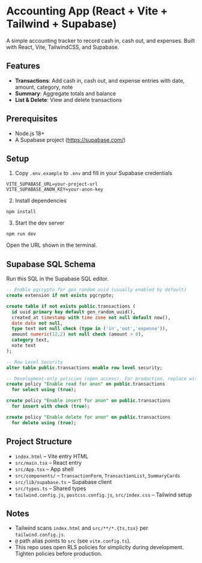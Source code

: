 # Accounting App (React + Vite + Tailwind + Supabase)

A simple accounting tracker to record cash in, cash out, and expenses. Built with React, Vite, TailwindCSS, and Supabase.

## Features
- **Transactions**: Add cash in, cash out, and expense entries with date, amount, category, note
- **Summary**: Aggregate totals and balance
- **List & Delete**: View and delete transactions

## Prerequisites
- Node.js 18+
- A Supabase project (https://supabase.com/)

## Setup
1. Copy `.env.example` to `.env` and fill in your Supabase credentials
```
VITE_SUPABASE_URL=your-project-url
VITE_SUPABASE_ANON_KEY=your-anon-key
```

2. Install dependencies
```
npm install
```

3. Start the dev server
```
npm run dev
```

Open the URL shown in the terminal.

## Supabase SQL Schema
Run this SQL in the Supabase SQL editor.

```sql
-- Enable pgcrypto for gen_random_uuid (usually enabled by default)
create extension if not exists pgcrypto;

create table if not exists public.transactions (
  id uuid primary key default gen_random_uuid(),
  created_at timestamp with time zone not null default now(),
  date date not null,
  type text not null check (type in ('in','out','expense')),
  amount numeric(12,2) not null check (amount > 0),
  category text,
  note text
);

-- Row Level Security
alter table public.transactions enable row level security;

-- Development-only policies (open access). For production, replace with authenticated-user policies.
create policy "Enable read for anon" on public.transactions
  for select using (true);

create policy "Enable insert for anon" on public.transactions
  for insert with check (true);

create policy "Enable delete for anon" on public.transactions
  for delete using (true);
```

## Project Structure
- `index.html` – Vite entry HTML
- `src/main.tsx` – React entry
- `src/App.tsx` – App shell
- `src/components/` – `TransactionForm`, `TransactionList`, `SummaryCards`
- `src/lib/supabase.ts` – Supabase client
- `src/types.ts` – Shared types
- `tailwind.config.js`, `postcss.config.js`, `src/index.css` – Tailwind setup

## Notes
- Tailwind scans `index.html` and `src/**/*.{ts,tsx}` per `tailwind.config.js`.
- `@` path alias points to `src` (see `vite.config.ts`).
- This repo uses open RLS policies for simplicity during development. Tighten policies before production.
